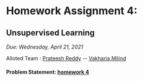 # Homework Assignment 4:
##  Unsupervised Learning
*Due: Wednesday, April 21, 2021*   



Alloted Team : [Prateesh Reddy](https://github.iu.edu/CSCI-P556-Spring-2021/P556-prpatlol/tree/master/hw1) -- [Vakharia,Milind](https://github.iu.edu/CSCI-P556-Spring-2021/P556-mivakh/tree/master/hw1) 


####  Problem Statement: [homework 4 ](hw4.pdf)

